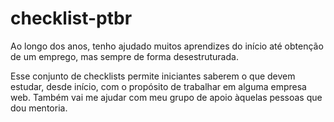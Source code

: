 # checklist-ptbr

Ao longo dos anos, tenho ajudado muitos aprendizes do início até obtenção de um emprego, mas sempre de forma desestruturada.

Esse conjunto de checklists permite iniciantes saberem o que devem estudar, desde início, com o propósito de trabalhar em alguma empresa web. Também vai me ajudar com meu grupo de apoio àquelas pessoas que dou mentoria.

